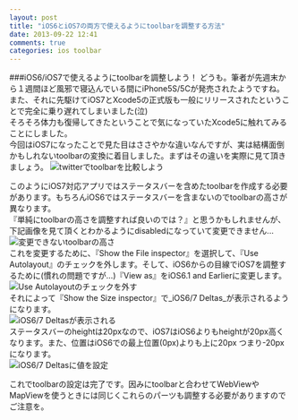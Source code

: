 ```yaml
---
layout: post
title: "iOS6とiOS7の両方で使えるようにtoolbarを調整する方法"
date: 2013-09-22 12:41
comments: true
categories: ios toolbar
---
```


###iOS6/iOS7で使えるようにtoolbarを調整しよう！
どうも。筆者が先週末から１週間ほど風邪で寝込んでいる間にiPhone5S/5Cが発売されたようですね。また、それに先駆けてiOS7とXcode5の正式版も一般にリリースされたということで完全に乗り遅れてしまいました(泣)  
そろそろ体力も復帰してきたということで気になっていたXcode5に触れてみることにしました。  
今回はiOS7になったことで見た目はささやかな違いなんですが、実は結構面倒かもしれないtoolbarの変換に着目しました。まずはその違いを実際に見て頂きましょう。
![twitterでtoolbarを比較しよう](/images/ios6_7_difference.png)

<!--more-->

このようにiOS7対応アプリではステータスバーを含めたtoolbarを作成する必要があります。もちろんiOS6ではステータスバーを含まないのでtoolbarの高さが異なります。  
『単純にtoolbarの高さを調整すれば良いのでは？』と思うかもしれませんが、下記画像を見て頂くとわかるようにdisabledになっていて変更できません...  
![変更できないtoolbarの高さ](/images/noChange_toolbar_height.png)  
これを変更するために、『Show the File inspector』を選択して、『Use Autolayout』のチェックを外します。そして、iOS6からの目線でiOS7を調整するために(慣れの問題ですが…)『View as』をiOS6.1 and Earlierに変更します。  
![Use Autolayoutのチェックを外す](/images/nocheck_use_autolayout.png)  
それによって『Show the Size inspector』で_iOS6/7 Deltas_が表示されるようになります。  
![iOS6/7 Deltasが表示される](/images/iOS6_7_Deltas.png)  
ステータスバーのheightは20pxなので、iOS7はiOS6よりもheightが20px高くなります。また、位置はiOS6での最上位置(0px)よりも上に20px つまり-20pxになります。  
![iOS6/7 Deltasに値を設定](/images/iOS6_7_Deltas_set.png)  

これでtoolbarの設定は完了です。因みにtoolbarと合わせてWebViewやMapViewを使うときには同じくこれらのパーツも調整する必要がありますのでご注意を。
